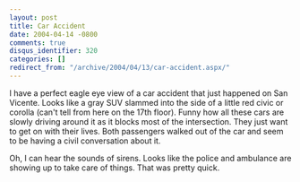 ```yaml
---
layout: post
title: Car Accident
date: 2004-04-14 -0800
comments: true
disqus_identifier: 320
categories: []
redirect_from: "/archive/2004/04/13/car-accident.aspx/"
---
```


I have a perfect eagle eye view of a car accident that just happened on
San Vicente. Looks like a gray SUV slammed into the side of a little red
civic or corolla (can't tell from here on the 17th floor). Funny how all
these cars are slowly driving around it as it blocks most of the
intersection. They just want to get on with their lives. Both passengers
walked out of the car and seem to be having a civil conversation about
it.

Oh, I can hear the sounds of sirens. Looks like the police and ambulance
are showing up to take care of things. That was pretty quick.

